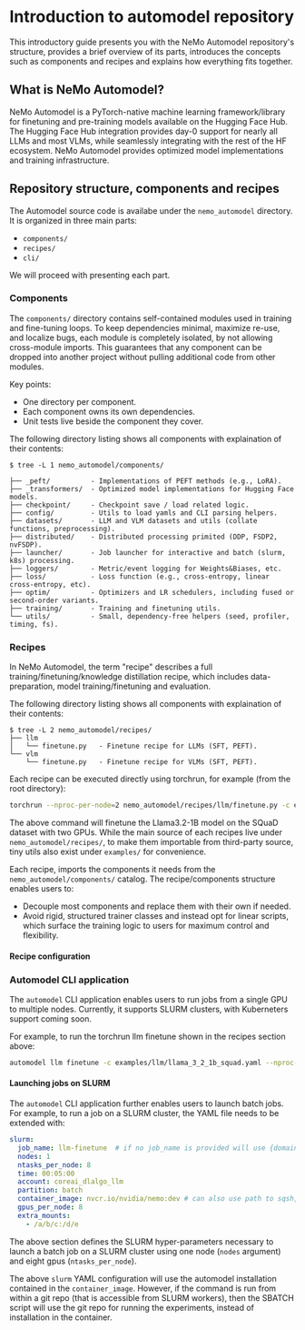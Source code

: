 # Introduction to automodel repository

This introductory guide presents you with the NeMo Automodel repository's structure, provides a brief
overview of its parts, introduces the concepts such as components and recipes and explains how everything fits together.

## What is NeMo Automodel?
NeMo Automodel is a PyTorch-native machine learning framework/library for finetuning and pre-training models available on the Hugging Face Hub. The Hugging Face Hub integration provides day-0 support for nearly all LLMs and most VLMs, while seamlessly integrating with the rest of the HF ecosystem. NeMo Automodel provides optimized model implementations and training infrastructure.


## Repository structure, components and recipes
The Automodel source code is availabe under the `nemo_automodel` directory. It is organized in three main parts:
- `components/`
- `recipes/`
- `cli/`

We will proceed with presenting each part.

### Components
The `components/` directory contains self-contained modules used in training and fine-tuning loops.
To keep dependencies minimal, maximize re-use, and localize bugs, each module is completely isolated,
by not allowing cross-module imports. This guarantees that any component can be dropped into another project without pulling additional code from other modules.

Key points:
- One directory per component.
- Each component owns its own dependencies.
- Unit tests live beside the component they cover.

The following directory listing shows all components with explaination of their contents:
```
$ tree -L 1 nemo_automodel/components/

├── _peft/          - Implementations of PEFT methods (e.g., LoRA).
├── _transformers/  - Optimized model implementations for Hugging Face models.
├── checkpoint/     - Checkpoint save / load related logic.
├── config/         - Utils to load yamls and CLI parsing helpers.
├── datasets/       - LLM and VLM datasets and utils (collate functions, preprocessing).
├── distributed/    - Distributed processing primited (DDP, FSDP2, nvFSDP).
├── launcher/       - Job launcher for interactive and batch (slurm, k8s) processing.
├── loggers/        - Metric/event logging for Weights&Biases, etc.
├── loss/           - Loss function (e.g., cross-entropy, linear cross-entropy, etc).
├── optim/          - Optimizers and LR schedulers, including fused or second-order variants.
├── training/       - Training and finetuning utils.
└── utils/          - Small, dependency-free helpers (seed, profiler, timing, fs).
```

### Recipes
In NeMo Automodel, the term "recipe" describes a full training/finetuning/knowledge distillation recipe,
which includes data-preparation, model training/finetuning and evaluation.

The following directory listing shows all components with explaination of their contents:
```
$ tree -L 2 nemo_automodel/recipes/
├── llm
│   └── finetune.py   - Finetune recipe for LLMs (SFT, PEFT).
└── vlm
    └── finetune.py   - Finetune recipe for VLMs (SFT, PEFT).
```

Each recipe can be executed directly using torchrun, for example (from the root directory):
```bash
torchrun --nproc-per-node=2 nemo_automodel/recipes/llm/finetune.py -c examples/llm/llama_3_2_1b_squad.yaml
```

The above command will finetune the Llama3.2-1B model on the SQuaD dataset with two GPUs.
While the main source of each recipes live under `nemo_automodel/recipes/`,
to make them importable from third-party source, tiny utils also exist under `examples/` for convenience.

Each recipe, imports the components it needs from the `nemo_automodel/components/` catalog.
The recipe/components structure enables users to:
- Decouple most components and replace them with their own if needed.
- Avoid rigid, structured trainer classes and instead opt for linear scripts, which surface the training logic to users for maximum control and flexibility.

<!-- For an in-depth explanation of the LLM recipe please also see the [LLM recipe deep-dive guide](docs/llm_recipe_deep_dive.md). -->

#### Recipe configuration


### Automodel CLI application
The `automodel` CLI application enables users to run jobs from a single GPU to multiple nodes.
Currently, it supports SLURM clusters, with Kuberneters support coming soon.

For example, to run the torchrun llm finetune shown in the recipes section above:
```bash
automodel llm finetune -c examples/llm/llama_3_2_1b_squad.yaml --nproc-per-node=2
```

#### Launching jobs on SLURM

The `automodel` CLI application further enables users to launch batch jobs. For example, to run
a job on a SLURM cluster, the YAML file needs to be extended with:
```yaml
slurm:
  job_name: llm-finetune  # if no job_name is provided will use {domain}_{command} from invocation
  nodes: 1
  ntasks_per_node: 8
  time: 00:05:00
  account: coreai_dlalgo_llm
  partition: batch
  container_image: nvcr.io/nvidia/nemo:dev # can also use path to sqsh, e.g.: /foo/bar/image.sqsh
  gpus_per_node: 8
  extra_mounts:
    - /a/b/c:/d/e
```
The above section defines the SLURM hyper-parameters necessary to launch a batch job on a SLURM
cluster using one node (`nodes` argument) and eight gpus (`ntasks_per_node`).

The above `slurm` YAML configuration will use the automodel installation contained in the `container_image`.
However, if the command is run from within a git repo (that is accessible from SLURM workers), then
the SBATCH script will use the git repo for running the experiments, instead of installation in the container.

<!-- The [Automodel CLI guide](docs/automodel_cli.md) provides an in-depth explanation of the automodel util. -->

